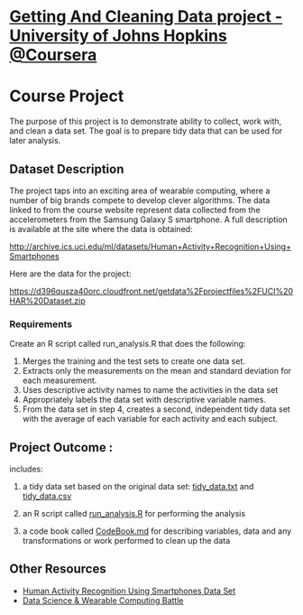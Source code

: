 # [Getting And Cleaning Data project - University of Johns Hopkins @Coursera](https://class.coursera.org/getdata-030)


# Course Project

The purpose of this project is to demonstrate ability to collect, work with, and clean a data set. The goal is to prepare tidy data that can be used for later analysis.

## Dataset Description

The project taps into an exciting area of wearable computing, where a number of big brands compete to develop clever algorithms. 
The data linked to from the course website represent data collected from the accelerometers from the Samsung Galaxy S smartphone. 
A full description is available at the site where the data is obtained: 

http://archive.ics.uci.edu/ml/datasets/Human+Activity+Recognition+Using+Smartphones 

Here are the data for the project: 

https://d396qusza40orc.cloudfront.net/getdata%2Fprojectfiles%2FUCI%20HAR%20Dataset.zip 

### Requirements
Create an R script called run_analysis.R that does the following:

1. Merges the training and the test sets to create one data set.
2. Extracts only the measurements on the mean and standard deviation for each measurement. 
3. Uses descriptive activity names to name the activities in the data set
4. Appropriately labels the data set with descriptive variable names. 
5. From the data set in step 4, creates a second, independent tidy data set with the average of each variable for each activity and each subject.

## Project Outcome :
includes:

1. a tidy data set based on the original data set: [tidy_data.txt](https://github.com/Senda-SupCom/GettingAndCleaningDataProject/blob/master/tidy_data.txt) and [tidy_data.csv](https://github.com/Senda-SupCom/GettingAndCleaningDataProject/blob/master/tidy_data.csv) 

2. an R script called [run_analysis.R](https://github.com/Senda-SupCom/GettingAndCleaningDataProject/blob/master/run_analysis.R) for performing the analysis 

3. a code book called [CodeBook.md](https://github.com/Senda-SupCom/GettingAndCleaningDataProject/blob/master/CodeBook.md) for describing variables, data and any transformations or work performed to clean up the data 

## Other Resources
* [Human Activity Recognition Using Smartphones Data Set](http://archive.ics.uci.edu/ml/datasets/Human+Activity+Recognition+Using+Smartphones)
* [Data Science & Wearable Computing Battle](http://www.insideactivitytracking.com/data-science-activity-tracking-and-the-battle-for-the-worlds-top-sports-brand/)

